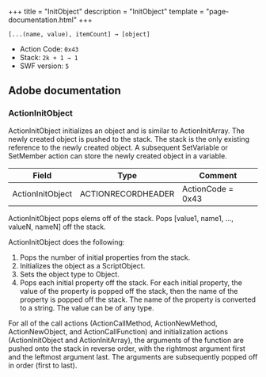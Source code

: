 +++
title = "InitObject"
description = "InitObject"
template = "page-documentation.html"
+++

```
[...(name, value), itemCount] → [object]
```

- Action Code: `0x43`
- Stack: `2k + 1 → 1`
- SWF version: `5`

## Adobe documentation

### ActionInitObject

ActionInitObject initializes an object and is similar to ActionInitArray. The newly created object is pushed to the
stack. The stack is the only existing reference to the newly created object. A subsequent SetVariable or
SetMember action can store the newly created object in a variable.

| Field            | Type               | Comment           |
|------------------|--------------------|-------------------|
| ActionInitObject | ACTIONRECORDHEADER | ActionCode = 0x43 |

ActionInitObject pops elems off of the stack. Pops [value1, name1, ..., valueN, nameN] off the stack.

ActionInitObject does the following:
1. Pops the number of initial properties from the stack.
2. Initializes the object as a ScriptObject.
3. Sets the object type to Object.
4. Pops each initial property off the stack.
   For each initial property, the value of the property is popped off the stack, then the name of the
   property is popped off the stack. The name of the property is converted to a string. The value can be of
   any type.

For all of the call actions (ActionCallMethod, ActionNewMethod, ActionNewObject, and ActionCallFunction) and
initialization actions (ActionInitObject and ActionInitArray), the arguments of the function are pushed onto the
stack in reverse order, with the rightmost argument first and the leftmost argument last. The arguments are
subsequently popped off in order (first to last).
